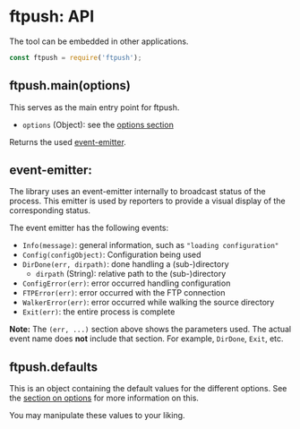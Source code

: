 # ftpush: API

The tool can be embedded in other applications.

```js
const ftpush = require('ftpush');
```


## ftpush.main(options)

This serves as the main entry point for ftpush.

* `options` (Object): see the [options section][options]

Returns the used [event-emitter](#event-emitter).


<a name="event-emitter"></a>
## event-emitter:

The library uses an event-emitter internally to broadcast status of the
process. This emitter is used by reporters to provide a visual display
of the corresponding status.

The event emitter has the following events:

* `Info(message)`: general information, such as `"loading configuration"`
* `Config(configObject)`: Configuration being used
* `DirDone(err, dirpath)`: done handling a (sub-)directory
    * `dirpath` (String): relative path to the (sub-)directory
* `ConfigError(err)`: error occurred handling configuration
* `FTPError(err)`: error occurred with the FTP connection
* `WalkerError(err)`: error occurred while walking the source directory
* `Exit(err)`: the entire process is complete

**Note:** The `(err, ...)` section above shows the parameters used. The actual
  event name does **not** include that section. For example, `DirDone`, `Exit`,
  etc.


## ftpush.defaults

This is an object containing the default values for the different options.
See the [section on options][options] for more information on this.

You may manipulate these values to your liking.


[options]:https://github.com/forfuturellc/ftpush/blob/master/docs/configuration.md#options
